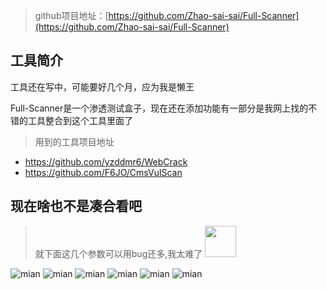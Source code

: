 > github项目地址：[https://github.com/Zhao-sai-sai/Full-Scanner](https://github.com/Zhao-sai-sai/Full-Scanner)
## 工具简介

工具还在写中，可能要好几个月，应为我是懒王

Full-Scanner是一个渗透测试盒子，现在还在添加功能有一部分是我网上找的不错的工具整合到这个工具里面了

> 用到的工具项目地址
- https://github.com/yzddmr6/WebCrack
- https://github.com/F6JO/CmsVulScan

## 现在啥也不是凑合看吧

> 就下面这几个参数可以用bug还多,我太难了 <img src="https://cdn.jsdelivr.net/gh/Zhao-sai-sai/Full-Scanner/img/bqbwq.gif" height="50xp" ><p/> 

![mian](https://cdn.jsdelivr.net/gh/Zhao-sai-sai/Full-Scanner/img/mian.png)
![mian](https://cdn.jsdelivr.net/gh/Zhao-sai-sai/Full-Scanner/img/mian2.png)
![mian](https://cdn.jsdelivr.net/gh/Zhao-sai-sai/Full-Scanner/img/fofa.png)
![mian](https://cdn.jsdelivr.net/gh/Zhao-sai-sai/Full-Scanner/img/sd.png)
![mian](https://cdn.jsdelivr.net/gh/Zhao-sai-sai/Full-Scanner/img/crack.png)
![mian](https://cdn.jsdelivr.net/gh/Zhao-sai-sai/Full-Scanner/img/cms.png)
